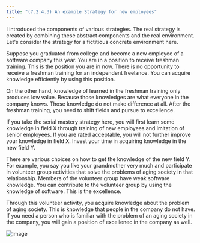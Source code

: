 ```yaml
---
title: "(7.2.4.3) An example Strategy for new employees"
---
```


I introduced the components of various strategies. The real strategy is created by combining these abstract components and the real environment. Let's consider the strategy for a fictitious concrete environment here.

Suppose you graduated from college and become a new employee of a software company this year. You are in a position to receive freshman training. This is the position you are in now. There is no opportunity to receive a freshman training for an independent freelance. You can acquire knowledge efficiently by using this position.

On the other hand, knowledge of learned in the freshman training only produces low value. Because those knowledges are what everyone in the company knows. Those knowledge do not make difference at all. After the freshman training, you need to shift fields and pursue to excellence.

If you take the serial mastery strategy here, you will first learn some knowledge in field X through training of new employees and imitation of senior employees.
If you are rated acceptable, you will not further improve your knowledge in field X.
Invest your time in acquiring knowledge in the new field Y.

There are various choices on how to get the knowledge of the new field Y. For example, you say you like your grandmother very much and participate in volunteer group activities that solve the problems of aging society in that relationship. Members of the volunteer group have weak software knowledge. You can contribute to the volunteer group by using the knowledge of software. This is the excellence.

Through this volunteer activity, you acquire knowledge about the problem of aging society. This is knowledge that people in the company do not have. If you need a person who is familiar with the problem of an aging society in the company, you will gain a position of excellenec in the company as well.

![image](https://gyazo.com/601a19ae968c7f501b7d00db71ec741b/thumb/1000)


